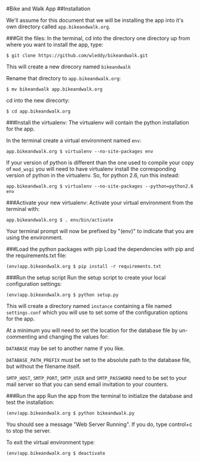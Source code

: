 #Bike and Walk App
##Installation

We'll assume for this document that we will be installing
the app into it's own directory called `app.bikeandwalk.org`.

###Git the files:
In the terminal, cd into the directory one directory up from
where you want to install the app, type:

`$ git clone https://github.com/wleddy/bikeandwalk.git`

This will create a new direcory named `bikeandwalk`

Rename that directory to `app.bikeandwalk.org`:

`$ mv bikeandwalk app.bikeandwalk.org`

cd into the new direcorty:

`$ cd app.bikeandwalk.org`

###Install the virtualenv:
The virtualenv will contain the python installation for the app.

In the terminal create a virtual environment named `env`:

`app.bikeandwalk.org $ virtualenv --no-site-packages env`

If your version of python is different than the one used to compile 
your copy of `mod_wsgi` you will need to have virtualenv install the
corresponding version of python in the virtualenv. So, for python 2.6,
run this instead:

`app.bikeandwalk.org $ virtualenv --no-site-packages --python=python2.6 env`

###Activate your new virtualenv:
Activate your virtual environment from the terminal with:

`app.bikeandwalk.org $ . env/bin/activate`

Your terminal prompt will now be prefixed by "(env)" to indicate that you are using 
the environment.

###Load the python packages with pip
Load the dependencies with pip and the requirements.txt file:

`(env)app.bikeandwalk.org $ pip install -r requirements.txt`

###Run the setup script
Run the setup script to create your local configuration settings:

`(env)app.bikeandwalk.org $ python setup.py`

This will create a directory named `instance` containing a file named `settings.conf`
which you will use to set some of the configuration options for the app.

At a minimum you will need to set the location for the database file by un-commenting
and changing the values for:

`DATABASE` may be set to another name if you like.

`DATABASE_PATH_PREFIX` must be set to the absolute path to the database file, but without 
the filename itself.

`SMTP_HOST`, `SMTP_PORT`, `SMTP_USER` and `SMTP_PASSWORD` need to be set to your mail server so
that you can send email invitation to your counters.

###Run the app
Run the app from the terminal to initialize the database and test the installation:

`(env)app.bikeandwalk.org $ python bikeandwalk.py`

You should see a message "Web Server Running". If you do, type control+c to stop the server.

To exit the virtual environment type:

`(env)app.bikeandwalk.org $ deactivate`

